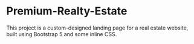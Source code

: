 # Premium-Realty-Estate
This project is a custom-designed landing page for a real estate website, built using Bootstrap 5 and some inline CSS. 
